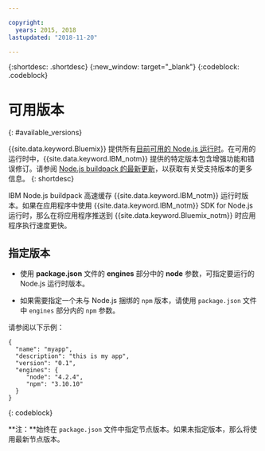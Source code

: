 ```yaml
---

copyright:
  years: 2015, 2018
lastupdated: "2018-11-20"

---
```


{:shortdesc: .shortdesc}
{:new_window: target="_blank"}
{:codeblock: .codeblock}

# 可用版本
{: #available_versions}

{{site.data.keyword.Bluemix}} 提供所有[目前可用的 Node.js 运行时](http://nodejs.org/dist/)。在可用的运行时中，{{site.data.keyword.IBM_notm}} 提供的特定版本包含增强功能和错误修订。请参阅 [Node.js buildpack 的最新更新](/docs/runtimes/nodejs/updates.html)，以获取有关受支持版本的更多信息。
{: shortdesc}

IBM Node.js buildpack 高速缓存 {{site.data.keyword.IBM_notm}} 运行时版本。如果在应用程序中使用 {{site.data.keyword.IBM_notm}} SDK for Node.js 运行时，那么在将应用程序推送到 {{site.data.keyword.Bluemix_notm}} 时应用程序执行速度更快。

## 指定版本

* 使用 **package.json** 文件的 **engines** 部分中的 **node** 参数，可指定要运行的 Node.js 运行时版本。

* 如果需要指定一个未与 Node.js 捆绑的 `npm` 版本，请使用 `package.json` 文件中 `engines` 部分内的 `npm` 参数。  

请参阅以下示例：

```
{
  "name": "myapp",
  "description": "this is my app",
  "version": "0.1",
  "engines": {
     "node": "4.2.4",
     "npm": "3.10.10"
  }
}
```
{: codeblock}

**注：**始终在 `package.json` 文件中指定节点版本。如果未指定版本，那么将使用最新节点版本。
